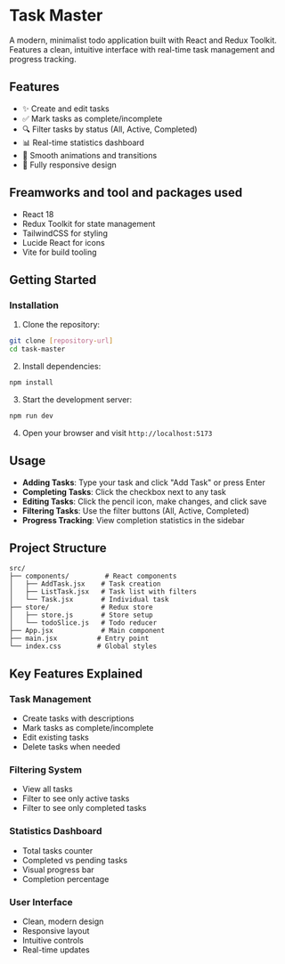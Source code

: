 # Task Master

A modern, minimalist todo application built with React and Redux Toolkit. Features a clean, intuitive interface with real-time task management and progress tracking.

## Features

- ✨ Create and edit tasks
- ✅ Mark tasks as complete/incomplete
- 🔍 Filter tasks by status (All, Active, Completed)
- 📊 Real-time statistics dashboard
- 💫 Smooth animations and transitions
- 📱 Fully responsive design

## Freamworks and tool and packages used

- React 18
- Redux Toolkit for state management
- TailwindCSS for styling
- Lucide React for icons
- Vite for build tooling

## Getting Started

### Installation

1. Clone the repository:

```bash
git clone [repository-url]
cd task-master
```

2. Install dependencies:

```bash
npm install
```

3. Start the development server:

```bash
npm run dev
```

4. Open your browser and visit `http://localhost:5173`

## Usage

- **Adding Tasks**: Type your task and click "Add Task" or press Enter
- **Completing Tasks**: Click the checkbox next to any task
- **Editing Tasks**: Click the pencil icon, make changes, and click save
- **Filtering Tasks**: Use the filter buttons (All, Active, Completed)
- **Progress Tracking**: View completion statistics in the sidebar

## Project Structure

```
src/
├── components/         # React components
│   ├── AddTask.jsx    # Task creation
│   ├── ListTask.jsx   # Task list with filters
│   └── Task.jsx       # Individual task
├── store/             # Redux store
│   ├── store.js       # Store setup
│   └── todoSlice.js   # Todo reducer
├── App.jsx            # Main component
├── main.jsx          # Entry point
└── index.css         # Global styles
```

## Key Features Explained

### Task Management

- Create tasks with descriptions
- Mark tasks as complete/incomplete
- Edit existing tasks
- Delete tasks when needed

### Filtering System

- View all tasks
- Filter to see only active tasks
- Filter to see only completed tasks

### Statistics Dashboard

- Total tasks counter
- Completed vs pending tasks
- Visual progress bar
- Completion percentage

### User Interface

- Clean, modern design
- Responsive layout
- Intuitive controls
- Real-time updates
